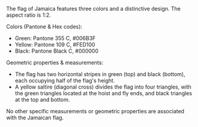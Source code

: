 The flag of Jamaica features three colors and a distinctive design. The aspect ratio is 1:2. 

Colors (Pantone & Hex codes):
- Green: Pantone 355 C, #006B3F
- Yellow: Pantone 109 C, #FED100
- Black: Pantone Black C, #000000

Geometric properties & measurements:
- The flag has two horizontal stripes in green (top) and black (bottom), each occupying half of the flag's height.
- A yellow saltire (diagonal cross) divides the flag into four triangles, with the green triangles located at the hoist and fly ends, and black triangles at the top and bottom.

No other specific measurements or geometric properties are associated with the Jamaican flag.